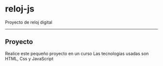 # reloj-js
Proyecto de reloj digital
***
## Proyecto
Realice este pequeño proyecto en un curso 
Las tecnologias usadas son HTML, Css y JavaScript
